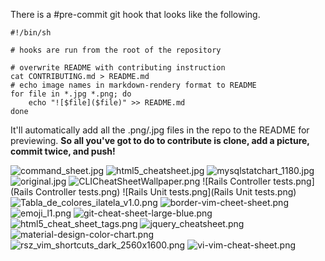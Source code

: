 There is a #pre-commit git hook that looks like the following. 

```
#!/bin/sh

# hooks are run from the root of the repository

# overwrite README with contributing instruction
cat CONTRIBUTING.md > README.md
# echo image names in markdown-rendery format to README
for file in *.jpg *.png; do 
    echo "![$file]($file)" >> README.md
done
```

It'll automatically add all the .png/.jpg files in the repo to the README for previewing. __So all you've got to do to contribute is clone, add a picture, commit twice, and push!__



![command_sheet.jpg](command_sheet.jpg)
![html5_cheatsheet.jpg](html5_cheatsheet.jpg)
![mysqlstatchart_1180.jpg](mysqlstatchart_1180.jpg)
![original.jpg](original.jpg)
![CLICheatSheetWallpaper.png](CLICheatSheetWallpaper.png)
![Rails Controller tests.png](Rails Controller tests.png)
![Rails Unit tests.png](Rails Unit tests.png)
![Tabla_de_colores_ilatela_v1.0.png](Tabla_de_colores_ilatela_v1.0.png)
![border-vim-cheet-sheet.png](border-vim-cheet-sheet.png)
![emoji_l1.png](emoji_l1.png)
![git-cheat-sheet-large-blue.png](git-cheat-sheet-large-blue.png)
![html5_cheat_sheet_tags.png](html5_cheat_sheet_tags.png)
![jquery_cheatsheet.png](jquery_cheatsheet.png)
![material-design-color-chart.png](material-design-color-chart.png)
![rsz_vim_shortcuts_dark_2560x1600.png](rsz_vim_shortcuts_dark_2560x1600.png)
![vi-vim-cheat-sheet.png](vi-vim-cheat-sheet.png)
